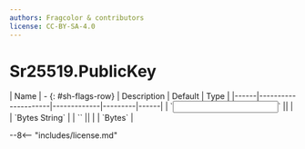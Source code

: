 ```yaml
---
authors: Fragcolor & contributors
license: CC-BY-SA-4.0
---
```



# Sr25519.PublicKey

<div class="sh-parameters" markdown="1">
| Name | - {: #sh-flags-row} | Description | Default | Type |
|------|---------------------|-------------|---------|------|
| `<input>` || | | `Bytes String` |
| `<output>` || | | `Bytes` |

</div>



--8<-- "includes/license.md"
